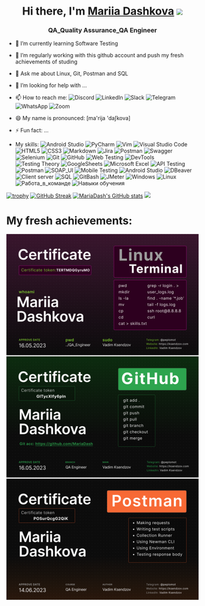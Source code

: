 <h1 align="center">Hi there, I'm <a href="Mariia_Dashkova/" target="_blank">Mariia Dashkova</a> 
<img src="https://github.com/blackcater/blackcater/raw/main/images/Hi.gif" height="32"/></h1>
<h3 align="center">QA_Quality Assurance_QA Engineer</h3>

- 🌱 I’m currently learning Software Testing 

- 🔭 I’m regularly working with this github account and push my fresh achievements of studing

- 💬 Ask me about Linux, Git, Postman and SQL

- 🤔 I’m looking for help with ...

- 📫 How to reach me: ![Discord](https://img.shields.io/badge/Discord-%235865F2.svg?style=for-the-badge&logo=discord&logoColor=white)
                     ![LinkedIn](https://img.shields.io/badge/linkedin-%230077B5.svg?style=for-the-badge&logo=linkedin&logoColor=white)
                      ![Slack](https://img.shields.io/badge/Slack-4A154B?style=for-the-badge&logo=slack&logoColor=white)
                     ![Telegram](https://img.shields.io/badge/Telegram-2CA5E0?style=for-the-badge&logo=telegram&logoColor=white)
                     ![WhatsApp](https://img.shields.io/badge/WhatsApp-25D366?style=for-the-badge&logo=whatsapp&logoColor=white)
                     ![Zoom](https://img.shields.io/badge/Zoom-2D8CFF?style=for-the-badge&logo=zoom&logoColor=white)
- 😄 My name is pronounced: [ma'rija 'daʃkova]

- ⚡ Fun fact: ...
- My skills: ![Android Studio](https://img.shields.io/badge/Android%20Studio-3DDC84.svg?style=for-the-badge&logo=android-studio&logoColor=white)
![PyCharm](https://img.shields.io/badge/pycharm-143?style=for-the-badge&logo=pycharm&logoColor=black&color=black&labelColor=green)
![Vim](https://img.shields.io/badge/VIM-%2311AB00.svg?style=for-the-badge&logo=vim&logoColor=white)
![Visual Studio Code](https://img.shields.io/badge/Visual%20Studio%20Code-0078d7.svg?style=for-the-badge&logo=visual-studio-code&logoColor=white)
![HTML5](https://img.shields.io/badge/html5-%23E34F26.svg?style=for-the-badge&logo=html5&logoColor=white)
![CSS3](https://img.shields.io/badge/css3-%231572B6.svg?style=for-the-badge&logo=css3&logoColor=white)
![Markdown](https://img.shields.io/badge/markdown-%23000000.svg?style=for-the-badge&logo=markdown&logoColor=white)
![Jira](https://img.shields.io/badge/jira-%230A0FFF.svg?style=for-the-badge&logo=jira&logoColor=white)
![Postman](https://img.shields.io/badge/Postman-FF6C37?style=for-the-badge&logo=postman&logoColor=white)
![Swagger](https://img.shields.io/badge/-Swagger-%23Clojure?style=for-the-badge&logo=swagger&logoColor=white)
![Selenium](https://img.shields.io/badge/-selenium-%43B02A?style=for-the-badge&logo=selenium&logoColor=white)
![Git](https://img.shields.io/badge/git-%23F05033.svg?style=for-the-badge&logo=git&logoColor=white)
![GitHub](https://img.shields.io/badge/github-%23121011.svg?style=for-the-badge&logo=github&logoColor=white)
![Web Testing](https://img.shields.io/badge/Web%20Testing-3867a2?style=for-the-badge&logo=Web&logoColor=white)
![DevTools](https://img.shields.io/badge/DEVTOOLS-fcc525?style=for-the-badge&logo=DEVTOOLS&logoColor=white)
![Testing Theory](https://img.shields.io/badge/Testing%20Theory-674ea7?style=for-the-badge&logo=Testing-Theory&logoColor=white)
![GoogleSheets](https://img.shields.io/badge/Google%20Sheets-188038?style=for-the-badge&logo=Google-Sheets&logoColor=white)
![Microsoft Excel](https://img.shields.io/badge/-Microsoft%20Excel-188038?style=for-the-badge&logo=Microsoft%20Excel&logoColor=white)
![API Testing](https://img.shields.io/badge/API%20Testing-%23000000?style=for-the-badge&logo=API&logoColor=white)
![Postman](https://img.shields.io/badge/Postman-FF6C37?style=for-the-badge&logo=postman&logoColor=white)
![SOAP_UI](https://img.shields.io/badge/-SOAP-5ca5f8?style=for-the-badge&logo=SOAP&logoColor=47C5FB)
![Mobile Testing](https://img.shields.io/badge/Mobile%20Testing-a1ab26?style=for-the-badge&logo=Mobile&logoColor=white)
![Android Studio](https://img.shields.io/badge/Android%20Studio-3ae180.svg?style=for-the-badge&logo=android-studio&logoColor=white)
![DBeaver](https://img.shields.io/badge/-DBeaver-fcc525?style=for-the-badge&logo=DBeaver&logoColor=47C5FB)
![Client server](https://img.shields.io/badge/Client%20Server-a25aff?style=for-the-badge&logo=Client-Server&logoColor=white)
![SQL](https://img.shields.io/badge/-SQL-ed1c24?style=for-the-badge&logo=SQL&logoColor=47C5FB)
![GitBash](https://img.shields.io/badge/-Git%20Bash-674ea7?style=for-the-badge&logo=Git%20Bash&logoColor=white)
![JMeter](https://img.shields.io/badge/-JMeter-095fda?style=for-the-badge&logo=JMeter&logoColor=white)
![Windows](https://img.shields.io/badge/-windows-fcc525?style=for-the-badge&logo=windows&logoColor=white)
![Linux](https://img.shields.io/badge/-Linux-3ae180?style=for-the-badge&logo=Linux&logoColor=white)
![Работа_в_команде](https://img.shields.io/badge/-Работа_в_команде-fcc525?style=for-the-badge&logoColor=47C5FB)
![Навыки обучения](https://img.shields.io/badge/-Навыки_обучения-3ae180?style=for-the-badge&logoColor=47C5FB)






[![trophy](https://github-profile-trophy.vercel.app/?username=MariaDash)](https://github.com/MariaDash/github-profile-trophy)
[![GitHub Streak](https://github-readme-streak-stats.herokuapp.com/?user=MariaDash)](https://git.io/streak-stats)
[![MariaDash's GitHub stats](https://github-readme-stats.vercel.app/api?username=MariaDash)](https://github.com/MariaDash/github-readme-stats)
![](https://komarev.com/ghpvc/?username=MariaDash)

# My fresh achievements:

![Linux/Gitbash/Terminal](https://github.com/MariaDash/MariaDash/blob/main/Mariia%20Dashkova_Terminal.png)
![Git/Github](https://github.com/MariaDash/MariaDash/blob/main/Mariia%20Dashkova_Git.png)
![Postman](https://github.com/MariaDash/MariaDash/blob/main/Mariia%20Dashkova_Postman.png)
<!--
**MariaDash/MariaDash** is a ✨ _special_ ✨ repository because its `README.md` (this file) appears on your GitHub profile.

Here are some ideas to get you started:


- 
- 👯 I’m looking to collaborate on ...
- 🤔 I’m looking for help with ...

- 📫 How to reach me: ...

-->
